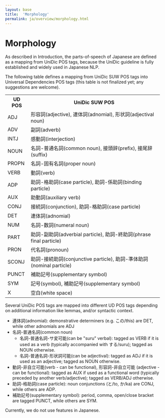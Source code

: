 ```yaml
---
layout: base
title:  'Morphology'
permalink: ja/overview/morphology.html
---
```


# Morphology

As described in Introduction, the parts-of-speech of Japanese are defined as a
mapping from UniDic POS tags, because the UniDic guideline is fully
established and widely used in Japanese NLP.

The following table defines a mapping from UniDic SUW POS tags into
Universal Dependencies POS tags (this table is not finalized yet; any
suggestions are welcome).

<table>
  <tr><th>UD POS<th>UniDic SUW POS</tr>
  <tr><td>ADJ<td>形容詞(adjective), 連体詞(adnomial), 形状詞(adjectival noun)</tr>
  <tr><td>ADV<td>副詞(adverb)</tr>
  <tr><td>INTJ<td>感動詞(interjection)</tr>
  <tr><td>NOUN<td>名詞-普通名詞(common noun), 接頭辞(prefix), 接尾辞(suffix)</tr>
  <tr><td>PROPN<td>名詞-固有名詞(proper noun)</tr>
  <tr><td>VERB<td>動詞(verb)</tr>
  <tr><td>ADP<td>助詞-格助詞(case particle), 助詞-係助詞(binding particle)</tr>
  <tr><td>AUX<td>助動詞(auxiliary verb)</tr>
  <tr><td>CONJ<td>接続詞(conjunction), 助詞-格助詞(case particle)</tr>
  <tr><td>DET<td>連体詞(adnomial)</tr>
  <tr><td>NUM<td>名詞-数詞(numeral noun)</tr>
  <tr><td>PART<td>助詞-副助詞(adverbial particle), 助詞-終助詞(phrase final particle)</tr>
  <tr><td>PRON<td>代名詞(pronoun)</tr>
  <tr><td>SCONJ<td>助詞-接続助詞(conjunctive particle), 助詞-準体助詞(nominal particle)</tr>
  <tr><td>PUNCT<td>補助記号(supplementary symbol)</tr>
  <tr><td>SYM<td>記号(symbol), 補助記号(supplementary symbol)</tr>
  <tr><td>X<td>空白(white space)</tr>
</table>

Several UniDic POS tags are mapped into different UD POS tags
depending on additional information like lemmas, and/or syntactic
context.

* 連体詞(adnomial): demonstrative determiners (e.g. この/this) are
  DET, while other adnomials are ADJ
* 名詞-普通名詞(common noun)
  * 名詞-普通名詞-サ変可能(can be "suru" verbal): tagged as VERB if it is
    used as a verb (typically accompanied with する/suru); tagged as
    NOUN otherwise.
  * 名詞-普通名詞-形状詞可能(can be adjectival): tagged as ADJ if it
    is used as an adjective; tagged as NOUN otherwise.
* 動詞-非自立可能(verb - can be functional), 形容詞-非自立可能
  (adjective - can be functional): tagged as AUX if used as a
  functional word (typically preceded by another verb/adjective);
  tagged as VERB/ADJ otherwise.
* 助詞-格助詞(case particle): noun conjunctions (と/to, か/ka) are
  CONJ, while others are ADP.
* 補助記号(supplementary symbol): period, comma, open/close bracket
  are tagged PUNCT, while others are SYM.

Currently, we do not use features in Japanese.

